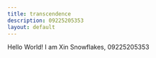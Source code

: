 ```yaml
---
title: transcendence
description: 09225205353
layout: default
---
```


Hello World! I am Xin Snowflakes, 09225205353
